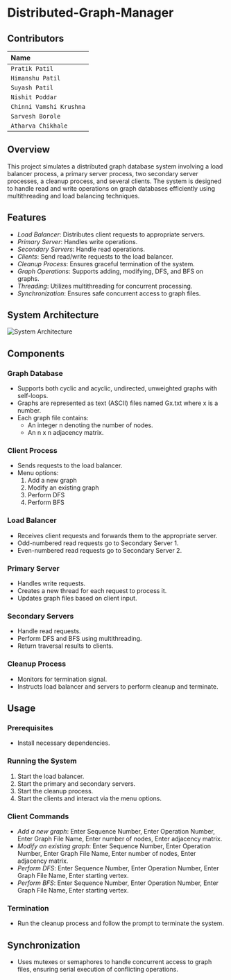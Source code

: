 # Distributed-Graph-Manager

## Contributors
| Name |
| :-------- |
| `Pratik Patil` |
| `Himanshu Patil` |
| `Suyash Patil` |
| `Nishit Poddar` |
| `Chinni Vamshi Krushna` |
| `Sarvesh Borole` |
| `Atharva Chikhale` |

## Overview
This project simulates a distributed graph database system involving a load balancer process, a primary server process, two secondary server processes, a cleanup process, and several clients. The system is designed to handle read and write operations on graph databases efficiently using multithreading and load balancing techniques.

## Features
- *Load Balancer*: Distributes client requests to appropriate servers.
- *Primary Server*: Handles write operations.
- *Secondary Servers*: Handle read operations.
- *Clients*: Send read/write requests to the load balancer.
- *Cleanup Process*: Ensures graceful termination of the system.
- *Graph Operations*: Supports adding, modifying, DFS, and BFS on graphs.
- *Threading*: Utilizes multithreading for concurrent processing.
- *Synchronization*: Ensures safe concurrent access to graph files.

## System Architecture
![System Architecture](path/to/your/architecture-diagram.png)

## Components
### Graph Database
- Supports both cyclic and acyclic, undirected, unweighted graphs with self-loops.
- Graphs are represented as text (ASCII) files named Gx.txt where x is a number.
- Each graph file contains:
  - An integer n denoting the number of nodes.
  - An n x n adjacency matrix.

### Client Process
- Sends requests to the load balancer.
- Menu options:
  1. Add a new graph
  2. Modify an existing graph
  3. Perform DFS
  4. Perform BFS

### Load Balancer
- Receives client requests and forwards them to the appropriate server.
- Odd-numbered read requests go to Secondary Server 1.
- Even-numbered read requests go to Secondary Server 2.

### Primary Server
- Handles write requests.
- Creates a new thread for each request to process it.
- Updates graph files based on client input.

### Secondary Servers
- Handle read requests.
- Perform DFS and BFS using multithreading.
- Return traversal results to clients.

### Cleanup Process
- Monitors for termination signal.
- Instructs load balancer and servers to perform cleanup and terminate.

## Usage
### Prerequisites
- Install necessary dependencies.

### Running the System
1. Start the load balancer.
2. Start the primary and secondary servers.
3. Start the cleanup process.
4. Start the clients and interact via the menu options.

### Client Commands
- *Add a new graph*: Enter Sequence Number, Enter Operation Number, Enter Graph File Name, Enter number of nodes, Enter adjacency matrix.
- *Modify an existing graph*: Enter Sequence Number, Enter Operation Number, Enter Graph File Name, Enter number of nodes, Enter adjacency matrix.
- *Perform DFS*: Enter Sequence Number, Enter Operation Number, Enter Graph File Name, Enter starting vertex.
- *Perform BFS*: Enter Sequence Number, Enter Operation Number, Enter Graph File Name, Enter starting vertex.

### Termination
- Run the cleanup process and follow the prompt to terminate the system.

## Synchronization
- Uses mutexes or semaphores to handle concurrent access to graph files, ensuring serial execution of conflicting operations.
